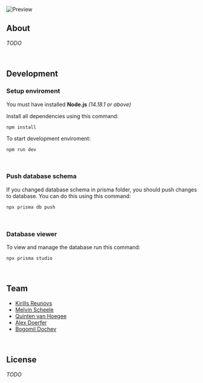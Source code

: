 ![Preview](https://raw.githubusercontent.com/SKC-Team11/SKCrime/main/assets/preview.png)

## About
_TODO_

<br>

## Development
### Setup enviroment
You must have installed **Node.js** _(14.18.1 or above)_

Install all dependencies using this command:
```
npm install
```

To start development enviroment:
```
npm run dev
```

<br>

### Push database schema
If you changed database schema in prisma folder, you should push changes to database. You can do this using this command:
```
npx prisma db push
```

<br>

### Database viewer
To view and manage the database run this command:
```
npx prisma studio
```

<br>

## Team

* [Kirills Reunovs](https://github.com/Kirlovon)
* [Melvin Scheele](https://github.com/TophatPigeonno)
* [Quinten van Hoegee](https://github.com/awqfrxx)
* [Alex Doerfer](https://github.com/AlexGit123)
* [Bogomil Dochev](https://github.com/BogomilDochev)

<br>

## License
_TODO_
